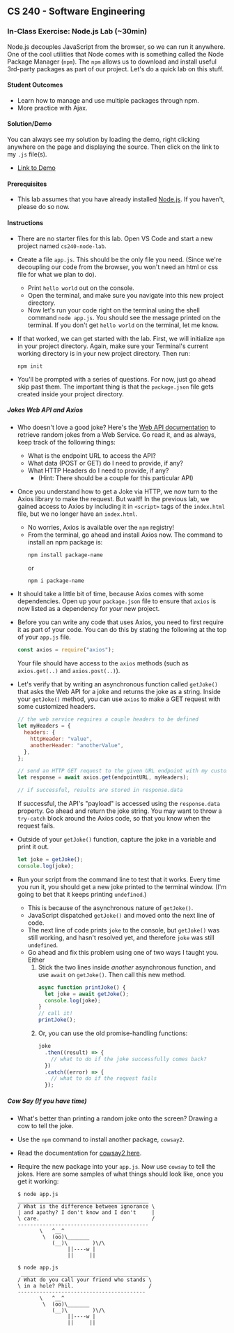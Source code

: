 ## CS 240 - Software Engineering

### In-Class Exercise: Node.js Lab (~30min)

Node.js decouples JavaScript from the browser, so we can run it anywhere. One of the cool utilities that Node comes with is something called the Node Package Manager (`npm`). The `npm` allows us to download and install useful 3rd-party packages as part of our project. Let's do a quick lab on this stuff.

#### Student Outcomes

- Learn how to manage and use multiple packages through npm.
- More practice with Ajax.

#### Solution/Demo

You can always see my solution by loading the demo, right clicking anywhere on the page and displaying the source. Then click on the link to my `.js` file(s).

- [Link to Demo](demo/)

#### Prerequisites

- This lab assumes that you have already installed [Node.js](https://nodejs.org/en/download/). If you haven't, please do so now.

#### Instructions

- There are no starter files for this lab. Open VS Code and start a new project named `cs240-node-lab`.

- Create a file `app.js`. This should be the only file you need. (Since we're decoupling our code from the browser, you won't need an html or css file for what we plan to do).

  - Print `hello world` out on the console.
  - Open the terminal, and make sure you navigate into this new project directory.
  - Now let's run your code right on the terminal using the shell command `node app.js`. You should see the message printed on the terminal. If you don't get `hello world` on the terminal, let me know.

- If that worked, we can get started with the lab. First, we will initialize `npm` in your project directory. Again, make sure your Terminal's current working directory is in your new project directory. Then run:

  ```
  npm init
  ```

- You'll be prompted with a series of questions. For now, just go ahead skip past them. The important thing is that the `package.json` file gets created inside your project directory.

##### Jokes Web API and Axios

- Who doesn't love a good joke? Here's the [Web API documentation](https://icanhazdadjoke.com/api) to retrieve random jokes from a Web Service. Go read it, and as always, keep track of the following things:

  - What is the endpoint URL to access the API?
  - What data (POST or GET) do I need to provide, if any?
  - What HTTP Headers do I need to provide, if any?
    - (Hint: There should be a couple for this particular API)

- Once you understand how to get a Joke via HTTP, we now turn to the Axios library to make the request. But wait!! In the previous lab, we gained access to Axios by including it in `<script>` tags of the `index.html` file, but we no longer have an `index.html`.

  - No worries, Axios is available over the `npm` registry!
  - From the terminal, go ahead and install Axios now. The command to install an npm package is:
    ```
    npm install package-name
    ```
    or
    ```
    npm i package-name
    ```

- It should take a little bit of time, because Axios comes with some dependencies. Open up your `package.json` file to ensure that `axios` is now listed as a dependency for _your_ new project.

- Before you can write any code that uses Axios, you need to first require it as part of your code. You can do this by stating the following at the top of your `app.js` file.

  ```js
  const axios = require("axios");
  ```

  Your file should have access to the `axios` methods (such as `axios.get(..)` and `axios.post(..)`).

- Let's verify that by writing an asynchronous function called `getJoke()` that asks the Web API for a joke and returns the joke as a string. Inside your `getJoke()` method, you can use `axios` to make a GET request with some customized headers.

  ```js
  // the web service requires a couple headers to be defined
  let myHeaders = {
    headers: {
      httpHeader: "value",
      anotherHeader: "anotherValue",
    },
  };

  // send an HTTP GET request to the given URL endpoint with my customized headers
  let response = await axios.get(endpointURL, myHeaders);

  // if successful, results are stored in response.data
  ```

  If successful, the API's "payload" is accessed using the `response.data` property. Go ahead and return the joke string. You may want to throw a `try-catch` block around the Axios code, so that you know when the request fails.

- Outside of your `getJoke()` function, capture the joke in a variable and print it out.

  ```js
  let joke = getJoke();
  console.log(joke);
  ```

- Run your script from the command line to test that it works. Every time you run it, you should get a new joke printed to the terminal window. (I'm going to bet that it keeps printing `undefined`.)
  - This is because of the asynchronous nature of `getJoke()`.
  - JavaScript dispatched `getJoke()` and moved onto the next line of code.
  - The next line of code prints `joke` to the console, but `getJoke()` was still working, and hasn't resolved yet, and therefore `joke` was still `undefined`.
  - Go ahead and fix this problem using one of two ways I taught you. Either
    1. Stick the two lines inside _another_ asynchronous function, and use `await` on `getJoke()`. Then call this new method.
       ```js
       async function printJoke() {
         let joke = await getJoke();
         console.log(joke);
       }
       // call it!
       printJoke();
       ```
    2. Or, you can use the old promise-handling functions:
       ```js
       joke
         .then((result) => {
           // what to do if the joke successfully comes back?
         })
         .catch((error) => {
           // what to do if the request fails
         });
       ```

##### Cow Say (If you have time)

- What's better than printing a random joke onto the screen? Drawing a cow to tell the joke.

- Use the `npm` command to install another package, `cowsay2`.

- Read the documentation for [cowsay2 here](https://www.npmjs.com/package/cowsay2).

- Require the new package into your `app.js`. Now use `cowsay` to tell the jokes. Here are some samples of what things should look like, once you get it working:

  ```
  $ node app.js
  __________________________________________
  / What is the difference between ignorance \
  | and apathy? I don't know and I don't     |
  \ care.                                    /
  ------------------------------------------
         \   ^__^
          \  (oo)\_______
             (__)\        )\/\
                  ||----w |
                  ||     ||
  ```

  ```
  $ node app.js
   _________________________________________
  / What do you call your friend who stands \
  \ in a hole? Phil.                        /
  -----------------------------------------
         \   ^__^
          \  (oo)\_______
             (__)\        )\/\
                  ||----w |
                  ||     ||
  ```
